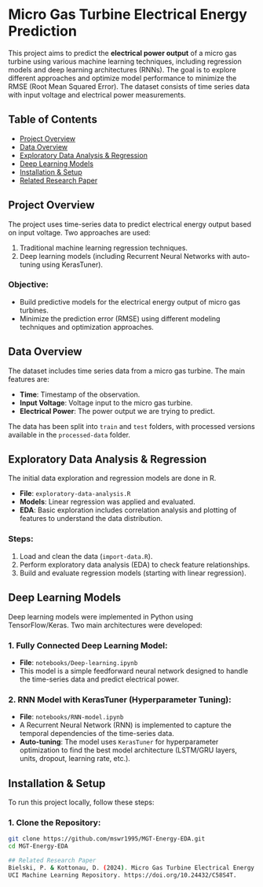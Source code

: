 # Micro Gas Turbine Electrical Energy Prediction

This project aims to predict the **electrical power output** of a micro gas turbine using various machine learning techniques, including regression models and deep learning architectures (RNNs). The goal is to explore different approaches and optimize model performance to minimize the RMSE (Root Mean Squared Error). The dataset consists of time series data with input voltage and electrical power measurements.

## Table of Contents
- [Project Overview](#project-overview)
- [Data Overview](#data-overview)
- [Exploratory Data Analysis & Regression](#exploratory-data-analysis--regression)
- [Deep Learning Models](#deep-learning-models)
- [Installation & Setup](#installation--setup)
- [Related Research Paper](#related-research-paper)

## Project Overview
The project uses time-series data to predict electrical energy output based on input voltage. Two approaches are used:
1. Traditional machine learning regression techniques.
2. Deep learning models (including Recurrent Neural Networks with auto-tuning using KerasTuner).

### Objective:
- Build predictive models for the electrical energy output of micro gas turbines.
- Minimize the prediction error (RMSE) using different modeling techniques and optimization approaches.

## Data Overview
The dataset includes time series data from a micro gas turbine. The main features are:
- **Time**: Timestamp of the observation.
- **Input Voltage**: Voltage input to the micro gas turbine.
- **Electrical Power**: The power output we are trying to predict.

The data has been split into `train` and `test` folders, with processed versions available in the `processed-data` folder.

## Exploratory Data Analysis & Regression
The initial data exploration and regression models are done in R.

- **File**: `exploratory-data-analysis.R`
- **Models**: Linear regression was applied and evaluated.
- **EDA**: Basic exploration includes correlation analysis and plotting of features to understand the data distribution.

### Steps:
1. Load and clean the data (`import-data.R`).
2. Perform exploratory data analysis (EDA) to check feature relationships.
3. Build and evaluate regression models (starting with linear regression).

## Deep Learning Models
Deep learning models were implemented in Python using TensorFlow/Keras. Two main architectures were developed:

### 1. Fully Connected Deep Learning Model:
- **File**: `notebooks/Deep-learning.ipynb`
- This model is a simple feedforward neural network designed to handle the time-series data and predict electrical power.

### 2. RNN Model with KerasTuner (Hyperparameter Tuning):
- **File**: `notebooks/RNN-model.ipynb`
- A Recurrent Neural Network (RNN) is implemented to capture the temporal dependencies of the time-series data.
- **Auto-tuning**: The model uses `KerasTuner` for hyperparameter optimization to find the best model architecture (LSTM/GRU layers, units, dropout, learning rate, etc.).

## Installation & Setup
To run this project locally, follow these steps:

### 1. Clone the Repository:
```bash
git clone https://github.com/mswr1995/MGT-Energy-EDA.git
cd MGT-Energy-EDA

## Related Research Paper
Bielski, P. & Kottonau, D. (2024). Micro Gas Turbine Electrical Energy Prediction [Dataset].
UCI Machine Learning Repository. https://doi.org/10.24432/C58S4T.